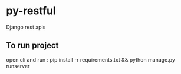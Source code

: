 # py-restful
Django rest apis

## To run project
open cli and run : pip install -r requirements.txt && python manage.py runserver
